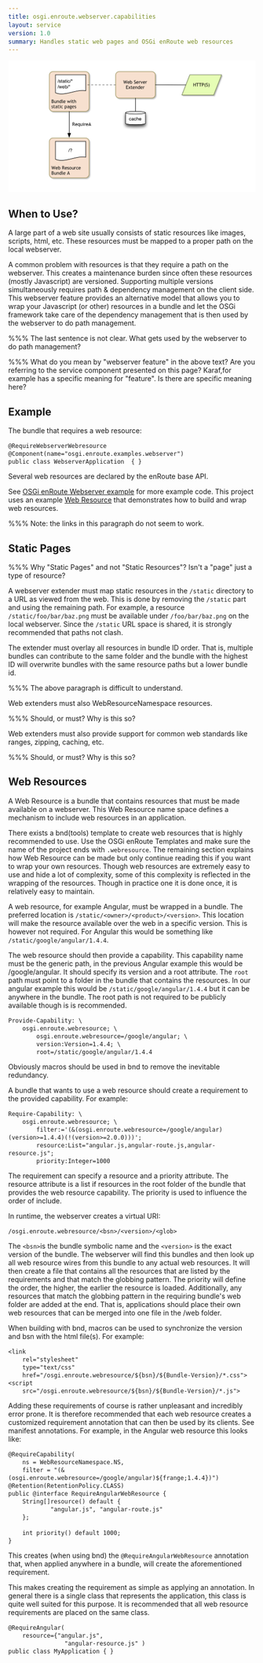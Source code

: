 ```yaml
---
title: osgi.enroute.webserver.capabilities
layout: service
version: 1.0
summary: Handles static web pages and OSGi enRoute web resources 
---
```


![OSGi WebServer Overview](/img/services/osgi.enroute.webserver.overview.png)

## When to Use?

A large part of a web site usually consists of static resources like images, scripts, html, etc. These resources must be mapped to a proper path on the local webserver.

A common problem with resources is that they require a path on the webserver. This creates a maintenance burden since often these resources (mostly Javascript) are versioned. Supporting multiple versions simultaneously requires path & dependency management on the client side. This webserver feature provides an alternative model that allows you to wrap your Javascript (or other) resources in a bundle and let the OSGi framework take care of the dependency management that is then used by the webserver to do path management.

%%% The last sentence is not clear. What gets used by the webserver to do path management?

%%% What do you mean by "webserver feature" in the above text?
 Are you referring to the service component presented on this page?
 Karaf,for example has a specific meaning for "feature". Is there are specific meaning here? 


## Example

The bundle that requires a web resource:

	@RequireWebserverWebresource
	@Component(name="osgi.enroute.examples.webserver")
	public class WebserverApplication  { }

Several web resources are declared by the enRoute base API.

See [OSGi enRoute Webserver example][webserver] for more example code. This project uses an example [Web Resource][webserver-resource] that demonstrates how to build and wrap web resources.  

%%% Note: the links in this paragraph do not seem to work.

## Static Pages

%%% Why "Static Pages" and not "Static Resources"? Isn't a "page" just a type of resource?

A webserver extender must map static resources in the `/static` directory to a URL as viewed from the web. This is done by removing the `/static` part and using the remaining path. For example, a resource `/static/foo/bar/baz.png` must be available under `/foo/bar/baz.png` on the local webserver. Since the `/static` URL space is shared, it is strongly recommended that paths not clash.

The extender must overlay all resources in bundle ID order. That is, multiple bundles can contribute to the same folder and the bundle with the highest ID will overwrite bundles with the same resource paths but a lower bundle id.

%%% The above paragraph is difficult to understand.

Web extenders must also WebResourceNamespace resources.

%%% Should, or must? Why is this so?

Web extenders must also provide support for common web standards like ranges, zipping, caching, etc.

%%% Should, or must? Why is this so?

## Web Resources

A Web Resource is a bundle that contains resources that must be made available on a webserver. This Web Resource name space defines a mechanism to include web resources in an application.

There exists a bnd(tools) template to create web resources that is highly recommended to use. Use the OSGi enRoute Templates and make sure the name of the project ends with `.webresource`. The remaining section explains how Web Resource can be made but only continue reading this if you want to wrap your own resources. Though web resources are extremely easy to use and hide a lot of complexity, some of this complexity is reflected in the wrapping of the resources. Though in practice one it is done once, it is relatively easy to maintain.

A web resource, for example Angular, must be wrapped in a bundle. The preferred location is `/static/<owner>/<product>/<version>`. This location will make the resource available over the web in a specific version. This is however not required. For Angular this would be something like `/static/google/angular/1.4.4`.

The web resource should then provide a capability. This capability name must be the generic path, in the previous Angular example this would be /google/angular. It should specify its version and a root attribute. The `root` path must point to a folder in the bundle that contains the resources. In our angular example this would be `/static/google/angular/1.4.4` but it can be anywhere in the bundle. The root path is not required to be publicly available though is is recommended.

	Provide-Capability: \
		osgi.enroute.webresource; \
     		osgi.enroute.webresource=/google/angular; \
     		version:Version=1.4.4; \
     		root=/static/google/angular/1.4.4
 
Obviously macros should be used in bnd to remove the inevitable redundancy.

A bundle that wants to use a web resource should create a requirement to the provided capability. For example:

	Require-Capability: \
		osgi.enroute.webresource; \
     		filter:='(&(osgi.enroute.webresource=/google/angular)(version>=1.4.4)(!(version>=2.0.0)))';
     		resource:List="angular.js,angular-route.js,angular-resource.js";
     		priority:Integer=1000
 
The requirement can specify a resource and a priority attribute. The resource attribute is a list if resources in the root folder of the bundle that provides the web resource capability. The priority is used to influence the order of include.

In runtime, the webserver creates a virtual URI:

	/osgi.enroute.webresource/<bsn>/<version>/<glob>
 
The `<bsn>`is the bundle symbolic name and the `<version>` is the exact version of the bundle. The webserver will find this bundles and then look up all web resource wires from this bundle to any actual web resources. It will then create a file that contains all the resources that are listed by the requirements and that match the globbing pattern. The priority will define the order, the higher, the earlier the resource is loaded.
Additionally, any resources that match the globbing pattern in the requiring bundle's web folder are added at the end. That is, applications should place their own web resources that can be merged into one file in the /web folder.

When building with bnd, macros can be used to synchronize the version and bsn with the html file(s). For example:

	<link 
		rel="stylesheet" 
		type="text/css"
		href="/osgi.enroute.webresource/${bsn}/${Bundle-Version}/*.css">
	<script 
		src="/osgi.enroute.webresource/${bsn}/${Bundle-Version}/*.js">

Adding these requirements of course is rather unpleasant and incredibly error prone. It is therefore recommended that each web resource creates a customized requirement annotation that can then be used by its clients. See manifest annotations. For example, in the Angular web resource this looks like:

	@RequireCapability(
		ns = WebResourceNamespace.NS, 
		filter = "(&(osgi.enroute.webresource=/google/angular)${frange;1.4.4})")
	@Retention(RetentionPolicy.CLASS)
	public @interface RequireAngularWebResource {
	 	String[]resource() default {
	 			"angular.js", "angular-route.js"
	 	};
	 
	 	int priority() default 1000;
	}
 
This creates (when using bnd) the `@RequireAngularWebResource` annotation that, when applied anywhere in a bundle, will create the aforementioned requirement.

This makes creating the requirement as simple as applying an annotation. In general there is a single class that represents the application, this class is quite well suited for this purpose. It is recommended that all web resource requirements are placed on the same class.

	@RequireAngular( 
		resource={"angular.js", 
					"angular-resource.js" ) 
	public class MyApplication { }
 




[webserver]: https://github.com/osgi/osgi.enroute.examples.webserver.application
[webserver-resource]: https://github.com/osgi/osgi.enroute.examples.webserver.webresource

